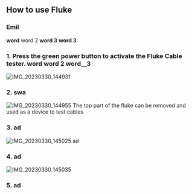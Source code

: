 ## How to use Fluke
### Emil
**word** word 2 __word 3__ 
__word 3__ 
### 1. Press the green power button to activate the Fluke Cable tester. **word** word 2 __word__3__ 
![IMG_20230330_144931](https://user-images.githubusercontent.com/129166651/228831120-7d8ee5af-5176-41be-a84d-7671153e9f01.jpg)
### 2. swa
![IMG_20230330_144955](https://user-images.githubusercontent.com/129166651/228831646-5dbadc6a-2c50-489d-82fc-75d4bf037c06.jpg)
The top part of the fluke can be removed and used as a device to test cables
### 3. ad
![IMG_20230330_145025](https://user-images.githubusercontent.com/129166651/228833035-f2e2dc72-1b55-4986-a184-778b7ebebc19.jpg)
ad
### 4. ad
![IMG_20230330_145035](https://user-images.githubusercontent.com/129166651/228833136-61436837-c3b0-4d88-a303-fef4bc40830b.jpg)
### 5. ad
